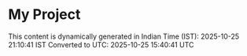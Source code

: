 # My Project

This content is dynamically generated in Indian Time (IST): 2025-10-25 21:10:41 IST
Converted to UTC: 2025-10-25 15:40:41 UTC
